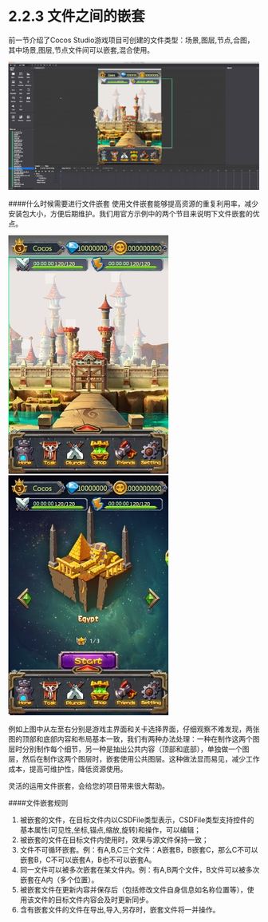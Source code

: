 # 2.2.3 文件之间的嵌套

前一节介绍了Cocos Studio游戏项目可创建的文件类型：场景,图层,节点,合图，其中场景,图层,节点文件间可以嵌套,混合使用。

![Image](res/image134.gif)

####什么时候需要进行文件嵌套
使用文件嵌套能够提高资源的重复利用率，减少安装包大小，方便后期维护。我们用官方示例中的两个节目来说明下文件嵌套的优点。

![Image](res/image034.jpg)
![Image](res/image035.jpg)


例如上图中从左至右分别是游戏主界面和关卡选择界面，仔细观察不难发现，两张图的顶部和底部内容和布局基本一致，我们有两种办法处理：一种在制作这两个图层时分别制作每个细节，另一种是抽出公共内容（顶部和底部），单独做一个图层，然后在制作这两个图层时，嵌套使用公共图层。这种做法显而易见，减少工作成本，提高可维护性，降低资源使用。

灵活的运用文件嵌套，会给您的项目带来很大帮助。

####文件嵌套规则
1. 被嵌套的文件，在目标文件内以CSDFile类型表示，CSDFile类型支持控件的基本属性(可见性,坐标,锚点,缩放,旋转)和操作，可以编辑；
2. 被嵌套的文件在目标文件内使用时，效果与源文件保持一致；
3. 文件不可循环嵌套。例：有A,B,C三个文件：A嵌套B，B嵌套C，那么C不可以嵌套B，C不可以嵌套A，B也不可以嵌套A。
4. 同一文件可以被多次嵌套在某文件内。例：有A,B两个文件，B文件可以被多次嵌套在A内（多个位置）。
5. 被嵌套文件在更新内容并保存后（包括修改文件自身信息如名称位置等），使用该文件的目标文件内容会及时更新同步。
6. 含有嵌套文件的文件在导出,导入,另存时，嵌套文件将一并操作。
